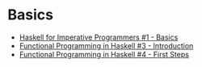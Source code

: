 # Basics

- [Haskell for Imperative Programmers #1 - Basics](https://www.youtube.com/watch?v=Vgu82wiiZ90)
- [Functional Programming in Haskell #3 - Introduction](https://www.youtube.com/watch?v=rIprO6zoujM)
- [Functional Programming in Haskell #4 - First Steps](https://www.youtube.com/watch?v=YtZIKujkSmU)

